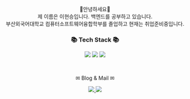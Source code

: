 <p align="center">
👐안녕하세요👐<br>
제 이름은 이현승입니다. 백엔드를 공부하고 있습니다.<br>
부산외국어대학교 컴퓨터소프트웨어융합학부를 졸업하고 현재는 취업준비중입니다.<br>
</p>

<div align=center>
	<h3>📚 Tech Stack 📚</h3>
</div>
<p align="center" display="inline-block">
  <img src="https://img.shields.io/badge/JAVA-007396?style=for-the-badge&logo=java&logoColor=white"> 
  <img src="https://img.shields.io/badge/SpringBoot-6DB33F?style=for-the-badge&logo=SpringBoot&logoColor=white">
   <img src="https://img.shields.io/badge/mysql-4479A1?style=for-the-badge&logo=mysql&logoColor=white">
</p><br>
<div align=center>
	<p> ✉ Blog  & Mail ✉</p>
</div>
<div align=center>
	<a href="https://hyse16.github.io">
		<img src="https://img.shields.io/badge/Blog-FF9800?style=flat&logo=Blogger&logoColor=white" />
	</a>
	<a href="mailto:aa3324296@naver.com">
		<img src="https://img.shields.io/badge/Mail-30B980?style=flat&logo=Gmail&logoColor=white" />
	</a>

</div>




	
	

